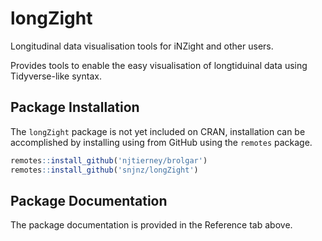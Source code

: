 
<!-- README.md is generated from README.Rmd. Please edit that file -->

# longZight

Longitudinal data visualisation tools for iNZight and other users.

Provides tools to enable the easy visualisation of longtiduinal data
using Tidyverse-like syntax.

## Package Installation

The `longZight` package is not yet included on CRAN, installation can be
accomplished by installing using from GitHub using the `remotes`
package.

``` r
remotes::install_github('njtierney/brolgar')
remotes::install_github('snjnz/longZight')
```

## Package Documentation

The package documentation is provided in the Reference tab above.
